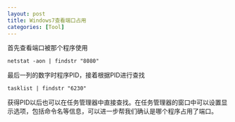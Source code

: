 ```yaml
---
layout: post
title: Windows7查看端口占用
categories: [Tool]
---
```


首先查看端口被那个程序使用

	netstat -aon | findstr "8080"

最后一列的数字时程序PID，接着根据PID进行查找

	tasklist | findstr "6230"

获得PID以后也可以在任务管理器中直接查找。在任务管理器的窗口中可以设置显示选项，包括命令名等信息，可以进一步帮我们确认是哪个程序占用了端口。